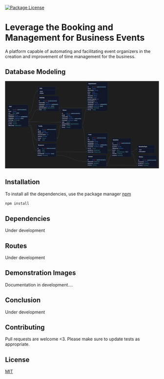 <a href="https://www.npmjs.com/~nestjscore" target="_blank"><img src="https://img.shields.io/npm/l/@nestjs/core.svg" alt="Package License" /></a>

# Leverage the Booking and Management for Business Events

A platform capable of automating and facilitating event organizers in the creation and improvement of time management for the business.

## Database Modeling

<a target="_blank"><img src="/assets/database_relations.png" alt="Database modeling" /></a>

## Installation

To install all the dependencies, use the package manager [npm](https://www.npmjs.com/)

```bash
npm install
```

## Dependencies

Under development

## Routes

Under development

## Demonstration Images

Documentation in development....

## Conclusion

Under development

## Contributing

Pull requests are welcome <3. Please make sure to update tests as appropriate.

## License

[MIT](https://choosealicense.com/licenses/mit/)
